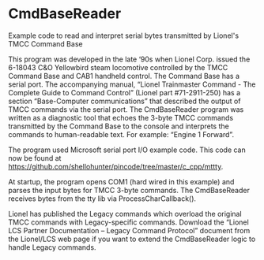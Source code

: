 # CmdBaseReader
Example code to read and interpret serial bytes transmitted by Lionel's TMCC Command Base

This program was developed in the late ‘90s when Lionel Corp. issued the 6-18043 C&O Yellowbird steam locomotive controlled by the TMCC Command Base and CAB1 handheld control.  The Command Base has a serial port.  The accompanying manual, “Lionel Trainmaster Command - The Complete Guide to Command Control” (Lionel part #71-2911-250) has a section “Base-Computer communications” that described the output of TMCC commands via the serial port.  The CmdBaseReader program was written as a diagnostic tool that echoes the 3-byte TMCC commands transmitted by the Command Base to the console and interprets the commands to human-readable text.  For example: “Engine 1 Forward”.

The program used Microsoft serial port I/O example code.  This code can now be found at 
https://github.com/shellohunter/pincode/tree/master/c_cpp/mttty.

At startup, the program opens COM1 (hard wired in this example) and parses the input bytes for TMCC 3-byte commands.  The CmdBaseReader receives bytes from the tty lib via ProcessCharCallback().

Lionel has published the Legacy commands which overload the original TMCC commands with Legacy-specific commands.  Download the “Lionel LCS Partner Documentation – Legacy Command Protocol” document from the Lionel/LCS web page if you want to extend the CmdBaseReader logic to handle Legacy commands.
